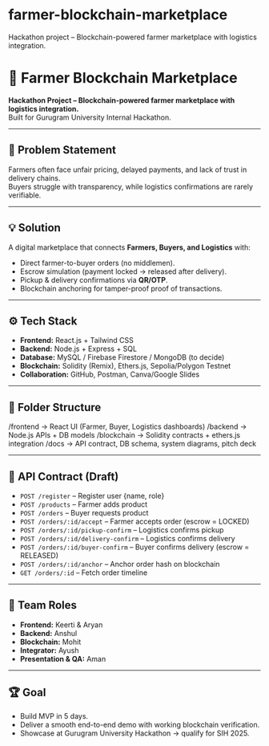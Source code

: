 # farmer-blockchain-marketplace
Hackathon project – Blockchain-powered farmer marketplace with logistics integration.
# 🌾 Farmer Blockchain Marketplace

**Hackathon Project – Blockchain-powered farmer marketplace with logistics integration.**  
Built for Gurugram University Internal Hackathon.

---

## 🚀 Problem Statement
Farmers often face unfair pricing, delayed payments, and lack of trust in delivery chains.  
Buyers struggle with transparency, while logistics confirmations are rarely verifiable.  

---

## 💡 Solution
A digital marketplace that connects **Farmers, Buyers, and Logistics** with:  
- Direct farmer-to-buyer orders (no middlemen).  
- Escrow simulation (payment locked → released after delivery).  
- Pickup & delivery confirmations via **QR/OTP**.  
- Blockchain anchoring for tamper-proof proof of transactions.  

---

## ⚙️ Tech Stack
- **Frontend:** React.js + Tailwind CSS  
- **Backend:** Node.js + Express + SQL  
- **Database:** MySQL / Firebase Firestore / MongoDB (to decide)  
- **Blockchain:** Solidity (Remix), Ethers.js, Sepolia/Polygon Testnet  
- **Collaboration:** GitHub, Postman, Canva/Google Slides  

---

## 📂 Folder Structure
/frontend → React UI (Farmer, Buyer, Logistics dashboards)
/backend → Node.js APIs + DB models
/blockchain → Solidity contracts + ethers.js integration
/docs → API contract, DB schema, system diagrams, pitch deck


---

## 🔑 API Contract (Draft)
- `POST /register` – Register user {name, role}  
- `POST /products` – Farmer adds product  
- `POST /orders` – Buyer requests product  
- `POST /orders/:id/accept` – Farmer accepts order (escrow = LOCKED)  
- `POST /orders/:id/pickup-confirm` – Logistics confirms pickup  
- `POST /orders/:id/delivery-confirm` – Logistics confirms delivery  
- `POST /orders/:id/buyer-confirm` – Buyer confirms delivery (escrow = RELEASED)  
- `POST /orders/:id/anchor` – Anchor order hash on blockchain  
- `GET /orders/:id` – Fetch order timeline  

---

## 👥 Team Roles
- **Frontend:** Keerti & Aryan  
- **Backend:** Anshul 
- **Blockchain:** Mohit  
- **Integrator:** Ayush  
- **Presentation & QA:** Aman  

---

## 🏆 Goal
- Build MVP in 5 days.  
- Deliver a smooth end-to-end demo with working blockchain verification.  
- Showcase at Gurugram University Hackathon → qualify for SIH 2025.  

